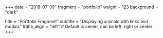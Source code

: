 +++
date = "2018-07-09"
fragment = "portfolio"
weight = 123
background = "dark"

title = "Portfolio Fragment"
subtitle = "Displaying animals with links and modals"
#title_align = "left" # Default is center, can be left, right or center
+++
